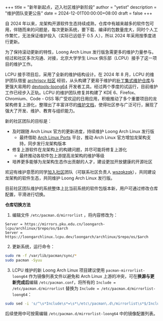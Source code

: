 +++
title = "新年新起点，迈入社区维护新阶段"
author = "yetist"
description = "维护团队变更公告"
date = 2024-12-01T00:00:00+08:00
draft = false
+++

自 2024 年以来，龙架构开源软件生态持续成熟，仓库中有越来越多的软件包可用，伴随而来的问题是，每次更新系统，要下载、编译的包数量庞大，同时个人工作繁忙，无法保证维护投入（实际已远低于 0.5 人），所以 2024 年采用按季度进行更新。

为了保持滚动更新的特性，Loong Arch Linux 发行版急需更多的维护力量参与。经过和社区多次沟通、对接，北京大学学生 Linux 俱乐部（LCPU）接手了这一项目的维护工作。

LCPU 接手项目后，采用了全新的维护结构设计。在 2024 年 8 月，LCPU 的维护团队借鉴 [archriscv 社区](https://github.com/felixonmars/archriscv-packages) 经验，从头构建了更易于维护的[补丁集式维护仓库](https://github.com/lcpu-club/loongarch-packages)与更强大易用的 [devtools-loong64](https://aur.archlinux.org/packages/devtools-loong64) 开发者工具。经过两个季度的试运行，目前维护工作已经步入正轨。LCPU 的维护团队修复并构建了 KDE 6、Firefox、Chromium、Code - OSS 等广受欢迎的日用应用，积极推动了多个重要项目的龙架构修复上游化，整理出了丰富详尽的[维护文档](https://github.com/lcpu-club/loongarch-packages/wiki)，使得社区参与广泛可行，展现了强大了开发、维护、教育与组织能力。

新的社区团队的目标是：

* 及时跟随 Arch Linux 官方的更新进度，持续维护 Loong Arch Linux 发行版
  * 最终借助 [Arch Linux Ports](https://rfc.archlinux.page/0032-arch-linux-ports/) 平台，推动 Arch Linux 官方增加龙架构支持，同步发行龙架构版本
* 修复上游软件在龙架构上的构建问题，并尽可能将修复上游化
  * 最终推动各软件包上游提高龙架构的维护等级
* 培养更多能够为龙架构生态作出贡献的人才，建设更加开放健康的开源社区

欢迎有维护意愿的同学[加入社区](https://github.com/lcpu-club/loongarch-packages)团队（可联系社区负责人 [wszqkzqk](mailto:wszqkzqk@qq.com)），共同建设龙架构的软件生态，共同维护 Loong Arch Linux 发行版。

目前社区团队维护的系统整体上比当前系统的软件包版本新，用户可通过修改仓库配置，平滑进行切换。

**仓库切换方法**

1. 编辑文件 `/etc/pacman.d/mirrorlist` ，将内容修改为：

```
Server = https://mirrors.pku.edu.cn/loongarch-lcpu/archlinux/$repo/os/$arch
Server = https://loongarchlinux.lcpu.dev/loongarch/archlinux/$repo/os/$arch
```

2. 更新系统，运行命令：

```bash
sudo rm -f /var/lib/pacman/sync/*
sudo pacman -Syuu
```

3. LCPU 维护的新 Loong Arch Linux 项目建议使用 `pacman-mirrorlist-loong64` 作为镜像列表文件以避免和 Arch Linux 上游的冲突，可在**换源与更新完成后**编辑 `/etc/pacman.conf`，将所有的 `Include = /etc/pacman.d/mirrorlist` 替换为 `Include = /etc/pacman.d/mirrorlist-loong64`：

```bash
sudo sed -i 's/^\s*Include\s*=\s*\/etc\/pacman\.d\/mirrorlist\s*$/Include = /etc/pacman.d/mirrorlist-loong64/' /etc/pacman.conf
```

后续使用中可按需编辑 `/etc/pacman.d/mirrorlist-loong64` 中的镜像配置列表。
